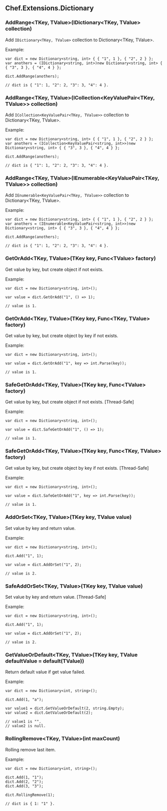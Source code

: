 ## Chef.Extensions.Dictionary

### AddRange&lt;TKey, TValue&gt;(IDictionary&lt;TKey, TValue&gt; collection)

Add `IDictionary<TKey, TValue>` collection to Dictionary&lt;TKey, TValue&gt;.

Example:

    var dict = new Dictionary<string, int> { { "1", 1 }, { "2", 2 } };
    var anothers = (IDictionary<string, int>)new Dictionary<string, int> { { "3", 3 }, { "4", 4 } };
    
    dict.AddRange(anothers);
    
    // dict is { "1": 1, "2": 2, "3": 3, "4": 4 }.

### AddRange&lt;TKey, TValue&gt;(ICollection&lt;KeyValuePair&lt;TKey, TValue&gt;&gt; collection)

Add `ICollection<KeyValuePair<TKey, TValue>>` collection to Dictionary&lt;TKey, TValue&gt;.

Example:

    var dict = new Dictionary<string, int> { { "1", 1 }, { "2", 2 } };
    var anothers = (ICollection<KeyValuePair<string, int>>)new Dictionary<string, int> { { "3", 3 }, { "4", 4 } };
    
    dict.AddRange(anothers);
    
    // dict is { "1": 1, "2": 2, "3": 3, "4": 4 }.

### AddRange&lt;TKey, TValue&gt;(IEnumerable&lt;KeyValuePair&lt;TKey, TValue&gt;&gt; collection)

Add `IEnumerable<KeyValuePair<TKey, TValue>>` collection to Dictionary&lt;TKey, TValue&gt;.

Example:

    var dict = new Dictionary<string, int> { { "1", 1 }, { "2", 2 } };
    var anothers = (IEnumerable<KeyValuePair<string, int>>)new Dictionary<string, int> { { "3", 3 }, { "4", 4 } };
    
    dict.AddRange(anothers);
    
    // dict is { "1": 1, "2": 2, "3": 3, "4": 4 }.

### GetOrAdd&lt;TKey, TValue&gt;(TKey key, Func&lt;TValue&gt; factory)

Get value by key, but create object if not exists.

Example:

    var dict = new Dictionary<string, int>();
    
    var value = dict.GetOrAdd("1", () => 1);
    
    // value is 1.

### GetOrAdd&lt;TKey, TValue&gt;(TKey key, Func&lt;TKey, TValue&gt; factory)

Get value by key, but create object by key if not exists.

Example:

    var dict = new Dictionary<string, int>();
    
    var value = dict.GetOrAdd("1", key => int.Parse(key));
    
    // value is 1.

### SafeGetOrAdd&lt;TKey, TValue&gt;(TKey key, Func&lt;TValue&gt; factory)

Get value by key, but create object if not exists. [Thread-Safe]

Example:

    var dict = new Dictionary<string, int>();
    
    var value = dict.SafeGetOrAdd("1", () => 1);
    
    // value is 1.

### SafeGetOrAdd&lt;TKey, TValue&gt;(TKey key, Func&lt;TKey, TValue&gt; factory)

Get value by key, but create object by key if not exists. [Thread-Safe]

Example:

    var dict = new Dictionary<string, int>();
    
    var value = dict.SafeGetOrAdd("1", key => int.Parse(key));
    
    // value is 1.

### AddOrSet&lt;TKey, TValue&gt;(TKey key, TValue value)

Set value by key and return value.

Example:

    var dict = new Dictionary<string, int>();
    
    dict.Add("1", 1);
    
    var value = dict.AddOrSet("1", 2);
    
    // value is 2.

### SafeAddOrSet&lt;TKey, TValue&gt;(TKey key, TValue value)

Set value by key and return value. [Thread-Safe]

Example:

    var dict = new Dictionary<string, int>();
    
    dict.Add("1", 1);
    
    var value = dict.AddOrSet("1", 2);
    
    // value is 2.

### GetValueOrDefault&lt;TKey, TValue&gt;(TKey key, TValue defaultValue = default(TValue))

Return default value if get value failed.

Example:

    var dict = new Dictionary<int, string>();
    
    dict.Add(1, "a");
    
    var value1 = dict.GetValueOrDefault(2, string.Empty);
    var value2 = dict.GetValueOrDefault(2);

    // value1 is "".
    // value2 is null.

### RollingRemove&lt;TKey, TValue&gt;(int maxCount)

Rolling remove last item.

Example:

    var dict = new Dictionary<int, string>();
    
    dict.Add(1, "1");
    dict.Add(2, "2");
    dict.Add(3, "3");
    
    dict.RollingRemove(1);
    
    // dict is { 1: "1" }.